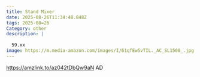 ```yaml
---
title: Stand Mixer
date: 2025-08-26T11:34:48.848Z
tags: 2025-08=26
Category: other
description: |
  
  59.xx
image: https://m.media-amazon.com/images/I/61qfEw5vTIL._AC_SL1500_.jpg
---
```

https://amzlink.to/az042tDbQw9aN
AD